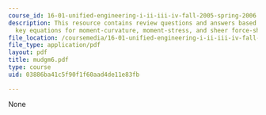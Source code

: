 ```yaml
---
course_id: 16-01-unified-engineering-i-ii-iii-iv-fall-2005-spring-2006
description: This resource contains review questions and answers based on obtaining
  key equations for moment-curvature, moment-stress, and sheer force-sheer stress.
file_location: /coursemedia/16-01-unified-engineering-i-ii-iii-iv-fall-2005-spring-2006/03886ba41c5f90f1f60aad4de11e83fb_mudgm6.pdf
file_type: application/pdf
layout: pdf
title: mudgm6.pdf
type: course
uid: 03886ba41c5f90f1f60aad4de11e83fb

---
```

None